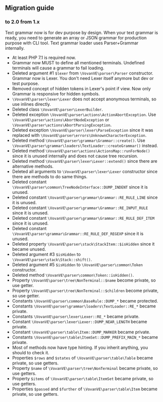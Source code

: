 Migration guide
---------------

### to 2.0 from 1.x

Text grammar now is for dev purpose by design. When your text grammar
is ready, you need to generate an array or JSON grammar for production
purpose with CLI tool. Text grammar loader uses Parser+Grammar
internally.

*   At least PHP 7.1 is required now.
*   Grammar now MUST to define all mentioned terminals. Undefined terminals
    will cause a grammar to fail loading.
*   Deleted argument #1 `$lexer` from `\VovanVE\parser\Parser` constructor.
    Grammar now is Lexer. You don't need Lexer itself anymore but dev or test
    purpose.
*   Removed concept of hidden tokens in Lexer's point if view. Now only
    Grammar is responsive for hidden symbols.
*   `\VovanVE\parser\lexer\Lexer` does not accept anonymous terminals,
    so use inlines directly.
*   Deleted class `\VovanVE\parser\LexerBuilder`.
*   Deleted exception `\VovanVE\parser\actions\ActionAbortException`.
    Use `\VovanVE\parser\actions\AbortNodeException`
    or `\VovanVE\parser\actions\AbortParsingException`.
*   Deleted exception `\VovanVE\parser\lexer\ParseException`
    since it was replaced with
    `\VovanVE\parser\errors\UnknownCharacterException`.
*   Deleted method `\VovanVE\parser\grammar\Grammar::create()`.
    Use `\VovanVE\parser\grammar\loaders\TextLoader::createGrammar()`
    instead.
*   Deleted method `\VovanVE\parser\actions\ActionsMap::runForNode()`
    since it is unused internally and does not cause tree recursion.
*   Deleted method `\VovanVE\parser\lexer\Lexer::extend()`
    since there are alternative methods.
*   Deleted all arguments to `\VovanVE\parser\lexer\Lexer` constructor
    since there are methods to do same things.
*   Deleted constant `\VovanVE\parser\common\TreeNodeInterface::DUMP_INDENT`
    since it is unused.
*   Deleted constant `\VovanVE\parser\grammar\Grammar::RE_RULE_LINE`
    since it is unused.
*   Deleted constant `\VovanVE\parser\grammar\Grammar::RE_INPUT_RULE`
    since it is unused.
*   Deleted constant `\VovanVE\parser\grammar\Grammar::RE_RULE_DEF_ITEM`
    since it is unused.
*   Deleted constant `\VovanVE\parser\grammar\Grammar::RE_RULE_DEF_REGEXP`
    since it is unused.
*   Deleted property `\VovanVE\parser\stack\StackItem::$isHidden`
    since it became unused.
*   Deleted argument #3 `$isHidden` to `\VovanVE\parser\stack\Stack::shift()`.
*   Deleted argument #5 `$isHidden` to `\VovanVE\parser\common\Token` constructor.
*   Deleted method `\VovanVE\parser\common\Token::isHidden()`.
*   Property `\VovanVE\parser\tree\NonTerminal::$name` become private,
    so use getter.
*   Property `\VovanVE\parser\tree\NonTerminal::$children` become private,
    so use getter.
*   Constants `\VovanVE\parser\common\BaseRule::DUMP_*` became protected.
*   Constants `\VovanVE\parser\grammar\loaders\TextLoader::RE_*` became private.
*   Constants `\VovanVE\parser\lexer\Lexer::RE_*` became private.
*   Constant `\VovanVE\parser\lexer\Lexer::DUMP_NEAR_LENGTH` became private.
*   Constant `\VovanVE\parser\table\Item::DUMP_MARKER` became private.
*   Constants `\VovanVE\parser\table\ItemSet::DUMP_PREFIX_MAIN_*` became private.
*   Most of methods now have type hinting. If you inherit anything, you should
    to check it.
*   Properties `$rows` and `$states` of `\VovanVE\parser\table\Table`
    became private, so use getters.
*   Property `$name` of `\VovanVE\parser\tree\NonTerminal` became private,
    so use getters.
*   Property `$items` of `\VovanVE\parser\table\ItemSet` became private,
    so use getters.
*   Properties `$passed` and `$further` of `\VovanVE\parser\table\Item`
    became private, so use getters.
